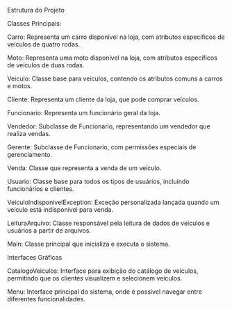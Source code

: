 Estrutura do Projeto

Classes Principais:

Carro: Representa um carro disponível na loja, com atributos específicos de veículos de quatro rodas.

Moto: Representa uma moto disponível na loja, com atributos específicos de veículos de duas rodas.

Veiculo: Classe base para veículos, contendo os atributos comuns a carros e motos.

Cliente: Representa um cliente da loja, que pode comprar veículos.

Funcionario: Representa um funcionário geral da loja.

Vendedor: Subclasse de Funcionario, representando um vendedor que realiza vendas.

Gerente: Subclasse de Funcionario, com permissões especiais de gerenciamento.

Venda: Classe que representa a venda de um veículo.

Usuario: Classe base para todos os tipos de usuários, incluindo funcionários e clientes.

VeiculoIndisponivelException: Exceção personalizada lançada quando um veículo está indisponível para venda.

LeituraArquivo: Classe responsável pela leitura de dados de veículos e usuários a partir de arquivos.


Main: Classe principal que inicializa e executa o sistema.

Interfaces Gráficas

CatalogoVeiculos: Interface para exibição do catálogo de veículos, permitindo que os clientes visualizem e selecionem veículos.

Menu: Interface principal do sistema, onde é possível navegar entre diferentes funcionalidades.
